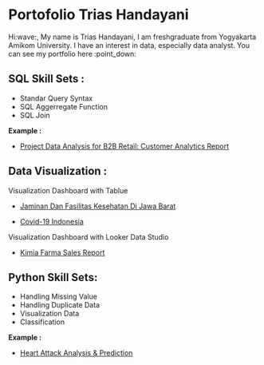 # Portofolio Trias Handayani
<p>
  Hi:wave:, My name is Trias Handayani, I am freshgraduate from Yogyakarta Amikom University. I have an interest in data, especially data analyst. You can see my portfolio here :point_down:
</p>

## SQL Skill Sets :
<p>
  <ul>
    <li>
      Standar Query Syntax
    </li>
    <li>SQL Aggerregate Function </li>
    <li>SQL Join</li>
  </ul>
  <b>Example :</b>
  <ul>
    <li><a href='https://github.com/trias762/DQLAB/blob/main/Project%20Data%20Analysis%20for%20B2B%20Retail:%20Customer%20Analytics%20Report.md'>Project Data Analysis for B2B Retail: Customer Analytics Report</a></li>
  </ul>
</p>

## Data Visualization :
<p>
Visualization Dashboard with Tablue
      <ul>
        <li><a href='https://github.com/trias762/Portofolio_Trias/blob/main/Jaminan%20dan%20Fasilitas%20Kesehatan%20di%20Provinsi%20Jawa%20Barat.pdf'> Jaminan Dan     Fasilitas Kesehatan Di Jawa Barat</a></li>
      </ul>
       <ul>
        <li><a href='https://public.tableau.com/app/profile/trias.handayani/viz/Covid_19Indonesia/Dashboard1'target="_blank"> Covid-19 Indonesia</a></li>
      </ul>
Visualization Dashboard with Looker Data Studio
      <ul>
        <li><a href='https://lookerstudio.google.com/s/vmQDhXmuGew'> Kimia Farma Sales Report</a></li>
      </ul>
     
</p>

## Python Skill Sets:
<p>
  <ul>
    <li>Handling Missing Value</li>
    <li>Handling Duplicate Data</li>
    <li>Visualization Data</li>
    <li>Classification</li>
  </ul>
  <b>Example :</b>
  <ul>
    <li><a href='https://github.com/trias762/Heart-Attack-Analysis-Prediction-/blob/main/Heart_Attack_Analysis_%26_Prediction_Dataset.ipynb'>Heart Attack Analysis & Prediction</a></li>
  </ul>
</p>

